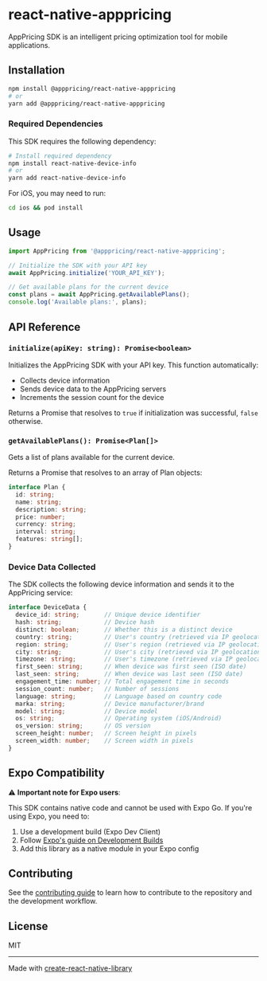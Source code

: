# react-native-apppricing

AppPricing SDK is an intelligent pricing optimization tool for mobile applications.

## Installation

```sh
npm install @apppricing/react-native-apppricing
# or
yarn add @apppricing/react-native-apppricing
```

### Required Dependencies

This SDK requires the following dependency:

```sh
# Install required dependency
npm install react-native-device-info
# or
yarn add react-native-device-info
```

For iOS, you may need to run:

```sh
cd ios && pod install
```

## Usage

```js
import AppPricing from '@apppricing/react-native-apppricing';

// Initialize the SDK with your API key
await AppPricing.initialize('YOUR_API_KEY');

// Get available plans for the current device
const plans = await AppPricing.getAvailablePlans();
console.log('Available plans:', plans);
```

## API Reference

### `initialize(apiKey: string): Promise<boolean>`

Initializes the AppPricing SDK with your API key. This function automatically:
- Collects device information
- Sends device data to the AppPricing servers
- Increments the session count for the device

Returns a Promise that resolves to `true` if initialization was successful, `false` otherwise.

### `getAvailablePlans(): Promise<Plan[]>`

Gets a list of plans available for the current device.

Returns a Promise that resolves to an array of Plan objects:

```ts
interface Plan {
  id: string;
  name: string;
  description: string;
  price: number;
  currency: string;
  interval: string;
  features: string[];
}
```

### Device Data Collected

The SDK collects the following device information and sends it to the AppPricing service:

```ts
interface DeviceData {
  device_id: string;       // Unique device identifier
  hash: string;            // Device hash
  distinct: boolean;       // Whether this is a distinct device
  country: string;         // User's country (retrieved via IP geolocation)
  region: string;          // User's region (retrieved via IP geolocation)
  city: string;            // User's city (retrieved via IP geolocation)
  timezone: string;        // User's timezone (retrieved via IP geolocation)
  first_seen: string;      // When device was first seen (ISO date)
  last_seen: string;       // When device was last seen (ISO date)
  engagement_time: number; // Total engagement time in seconds
  session_count: number;   // Number of sessions
  language: string;        // Language based on country code
  marka: string;           // Device manufacturer/brand
  model: string;           // Device model
  os: string;              // Operating system (iOS/Android)
  os_version: string;      // OS version
  screen_height: number;   // Screen height in pixels
  screen_width: number;    // Screen width in pixels
}
```

## Expo Compatibility

⚠️ **Important note for Expo users**:

This SDK contains native code and cannot be used with Expo Go. If you're using Expo, you need to:

1. Use a development build (Expo Dev Client)
2. Follow [Expo's guide on Development Builds](https://docs.expo.dev/development/introduction/)
3. Add this library as a native module in your Expo config

## Contributing

See the [contributing guide](CONTRIBUTING.md) to learn how to contribute to the repository and the development workflow.

## License

MIT

---

Made with [create-react-native-library](https://github.com/callstack/react-native-builder-bob)
